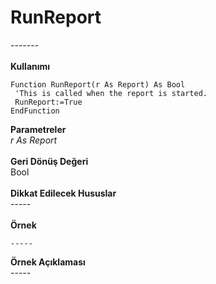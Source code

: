 # RunReport

\-------\
\
**Kullanımı**

```
Function RunReport(r As Report) As Bool
 'This is called when the report is started.
 RunReport:=True
EndFunction
```

**Parametreler**\
_r As Report_\
\
**Geri Dönüş Değeri**\
Bool\
\
**Dikkat Edilecek Hususlar**\
\-----\
\
**Örnek**

```
-----
```

**Örnek Açıklaması**\
\-----
